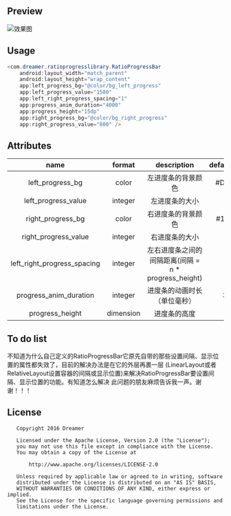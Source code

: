 ## Preview
![效果图](https://github.com/YangShaoXiong/LikeSinaSportProgress/blob/master/screenshot/image.gif)
## Usage
```java
<com.dreamer.ratioprogresslibrary.RatioProgressBar
	android:layout_width="match_parent"
    android:layout_height="wrap_content"
    app:left_progress_bg="@color/bg_left_progress"
    app:left_progress_value="1580"
    app:left_right_progress_spacing="1"
    app:progress_anim_duration="4000"
    app:progress_height="15dp"
    app:right_progress_bg="@color/bg_right_progress"
    app:right_progress_value="800" />
```
## Attributes
| name                        |  format   | description               | default_value |
| :--------------------------:| :------:  | :-----------:             | :-----------: |
| left_progress_bg            | color     | 左进度条的背景颜色          | #DD2F1C       |
| left_progress_value         | integer   | 左进度条的大小             | 0 |
| right_progress_bg           | color     | 右进度条的背景颜色         | #1D69E1|
| right_progress_value        | integer   | 右进度条的大小             | 0 |
| left_right_progress_spacing | integer   | 左右进度条之间的间隔距离(间隔 = n * progress_height)    | n = 1 |
| progress_anim_duration      | integer   | 进度条的动画时长（单位毫秒） | 3000 |
| progress_height             | dimension | 进度条的高度                | 15 |
## To do list
不知道为什么自己定义的RatioProgressBar它原先自带的那些设置间隔、显示位置的属性都失效了，目前的解决办法是在它的外层再裹一层
(LinearLayout或者RelativeLayout设置容器的间隔或显示位置)来解决RatioProgressBar要设置间隔、显示位置的功能。有知道怎么解决
此问题的朋友麻烦告诉我一声。谢谢！！！
## License
```
   Copyright 2016 Dreamer

   Licensed under the Apache License, Version 2.0 (the "License");
   you may not use this file except in compliance with the License.
   You may obtain a copy of the License at

       http://www.apache.org/licenses/LICENSE-2.0

   Unless required by applicable law or agreed to in writing, software
   distributed under the License is distributed on an "AS IS" BASIS,
   WITHOUT WARRANTIES OR CONDITIONS OF ANY KIND, either express or implied.
   See the License for the specific language governing permissions and
   limitations under the License.
```
